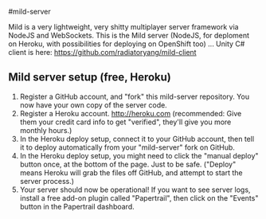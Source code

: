 #mild-server

Mild is a very lightweight, very shitty multiplayer server framework via NodeJS and WebSockets. This is the Mild server (NodeJS, for deploment on Heroku, with possibilities for deploying on OpenShift too) ... Unity C# client is here: https://github.com/radiatoryang/mild-client

## Mild server setup (free, Heroku)
1. Register a GitHub account, and "fork" this mild-server repository. You now have your own copy of the server code.
2. Register a Heroku account. http://heroku.com (recommended: Give them your credit card info to get "verified", they'll give you more monthly hours.)
3. In the Heroku deploy setup, connect it to your GitHub account, then tell it to deploy automatically from your "mild-server" fork on GitHub.
4. In the Heroku deploy setup, you might need to click the "manual deploy" button once, at the bottom of the page. Just to be safe. ("Deploy" means Heroku will grab the files off GitHub, and attempt to start the server process.)
5. Your server should now be operational! If you want to see server logs, install a free add-on plugin called "Papertrail", then click on the "Events" button in the Papertrail dashboard.

